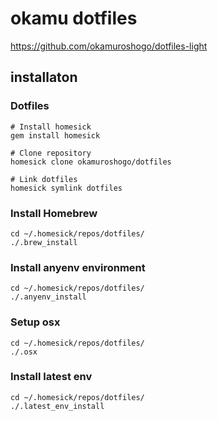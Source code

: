 # okamu dotfiles

https://github.com/okamuroshogo/dotfiles-light

## installaton
### Dotfiles
```
# Install homesick
gem install homesick

# Clone repository
homesick clone okamuroshogo/dotfiles

# Link dotfiles
homesick symlink dotfiles
```

### Install Homebrew
```
cd ~/.homesick/repos/dotfiles/
./.brew_install
```

### Install anyenv environment
```
cd ~/.homesick/repos/dotfiles/
./.anyenv_install
```

### Setup osx
```
cd ~/.homesick/repos/dotfiles/
./.osx
```

### Install latest env
```
cd ~/.homesick/repos/dotfiles/
./.latest_env_install
```
